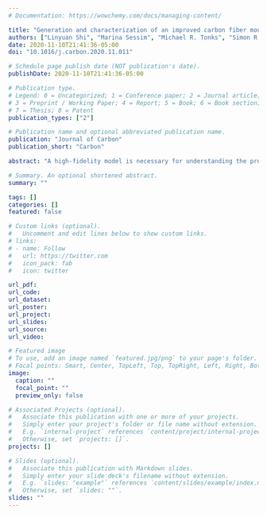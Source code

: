 ```yaml
---
# Documentation: https://wowchemy.com/docs/managing-content/

title: "Generation and characterization of an improved carbon fiber model by molecular dynamics"
authors: ["Linyuan Shi", "Marina Sessim", "Michael R. Tonks", "Simon R. Phillpot"]
date: 2020-11-10T21:41:36-05:00
doi: "10.1016/j.carbon.2020.11.011"

# Schedule page publish date (NOT publication's date).
publishDate: 2020-11-10T21:41:36-05:00

# Publication type.
# Legend: 0 = Uncategorized; 1 = Conference paper; 2 = Journal article;
# 3 = Preprint / Working Paper; 4 = Report; 5 = Book; 6 = Book section;
# 7 = Thesis; 8 = Patent
publication_types: ["2"]

# Publication name and optional abbreviated publication name.
publication: "Journal of Carbon"
publication_short: "Carbon"

abstract: "A high-fidelity model is necessary for understanding the properties of carbon fibers (CFs) and developing the next generation of CFs and related composites. Using kinetic Monte Carlo combined with large-scale Molecular Dynamics (kMC-MD), we generate two types of CF models at a wide range of initial densities (from $1.2g/cm^3$ to $2.0g/cm^3$). These fiber core and thin fiber models represent a small section of interior region of large fiber and a very thin carbon fiber with a well-defined surface, respectively. The microstructures of the fiber core and thin fiber are characterized in terms of their shapes, densities, pore size distribution and hybridization of carbon atoms. We find both the fiber core and thin fiber models have densities and structural characteristics similar to experimental structures. Further, the virtual X-ray diffraction profiles shows good agreement with experimental profiles. In addition, more realistic CF models based on fiber core and thin fiber structure are proposed by removing layers of carbon atoms at random positions of each graphitic sheet along the longitudinal axis. Analysis shows that a fraction of the artificial introduced defects is healed during structural equilibration and the Young’s moduli of these models, obtained from axial tensile simulations, are in the experimental range."

# Summary. An optional shortened abstract.
summary: ""

tags: []
categories: []
featured: false

# Custom links (optional).
#   Uncomment and edit lines below to show custom links.
# links:
# - name: Follow
#   url: https://twitter.com
#   icon_pack: fab
#   icon: twitter

url_pdf:
url_code:
url_dataset:
url_poster:
url_project:
url_slides:
url_source:
url_video:

# Featured image
# To use, add an image named `featured.jpg/png` to your page's folder. 
# Focal points: Smart, Center, TopLeft, Top, TopRight, Left, Right, BottomLeft, Bottom, BottomRight.
image:
  caption: ""
  focal_point: ""
  preview_only: false

# Associated Projects (optional).
#   Associate this publication with one or more of your projects.
#   Simply enter your project's folder or file name without extension.
#   E.g. `internal-project` references `content/project/internal-project/index.md`.
#   Otherwise, set `projects: []`.
projects: []

# Slides (optional).
#   Associate this publication with Markdown slides.
#   Simply enter your slide deck's filename without extension.
#   E.g. `slides: "example"` references `content/slides/example/index.md`.
#   Otherwise, set `slides: ""`.
slides: ""
---
```

